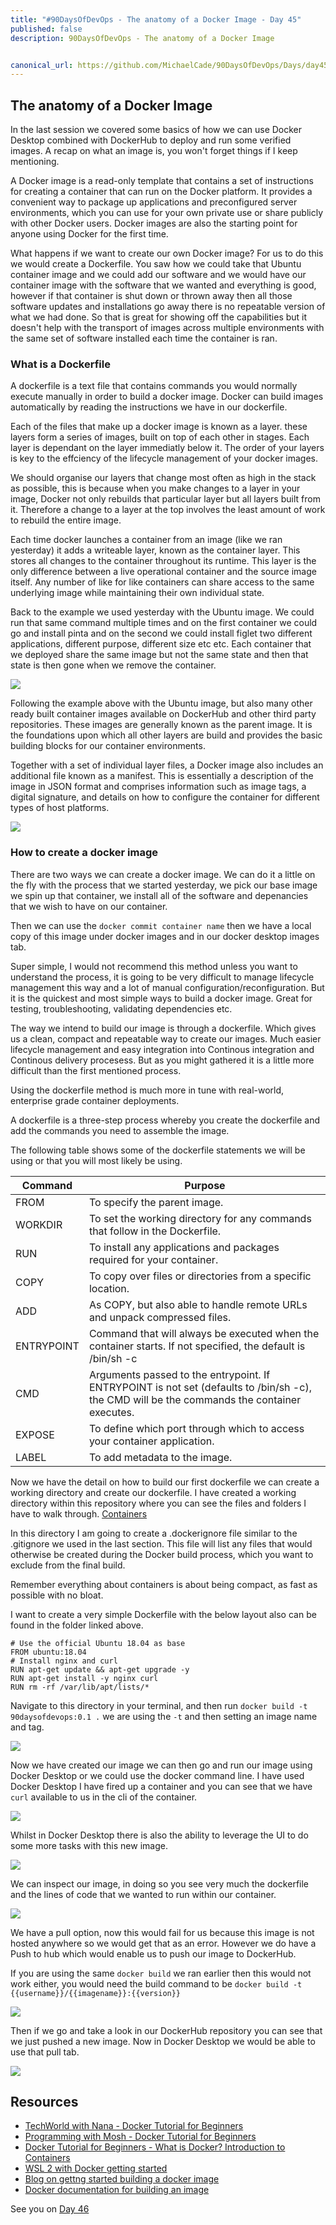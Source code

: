 ```yaml
---
title: "#90DaysOfDevOps - The anatomy of a Docker Image - Day 45"
published: false
description: 90DaysOfDevOps - The anatomy of a Docker Image


canonical_url: https://github.com/MichaelCade/90DaysOfDevOps/Days/day45.md 
---
```

## The anatomy of a Docker Image

In the last session we covered some basics of how we can use Docker Desktop combined with DockerHub to deploy and run some verified images. A recap on what an image is, you won't forget things if I keep mentioning. 

A Docker image is a read-only template that contains a set of instructions for creating a container that can run on the Docker platform. It provides a convenient way to package up applications and preconfigured server environments, which you can use for your own private use or share publicly with other Docker users. Docker images are also the starting point for anyone using Docker for the first time.

What happens if we want to create our own Docker image? For us to do this we would create a Dockerfile. You saw how we could take that Ubuntu container image and we could add our software and we would have our container image with the software that we wanted and everything is good, however if that container is shut down or thrown away then all those software updates and installations go away there is no repeatable version of what we had done. So that is great for showing off the capabilities but it doesn't help with the transport of images across multiple environments with the same set of software installed each time the container is ran. 

### What is a Dockerfile 

A dockerfile is a text file that contains commands you would normally execute manually in order to build a docker image. Docker can build images automatically by reading the instructions we have in our dockerfile.

Each of the files that make up a docker image is known as a layer. these layers form a series of images, built on top of each other in stages. Each layer is dependant on the layer immediatly below it. The order of your layers is key to the effciency of the lifecycle management of your docker images. 

We should organise our layers that change most often as high in the stack as possible, this is because when you make changes to a layer in your image, Docker not only rebuilds that particular layer but all layers built from it. Therefore a change to a layer at the top involves the least amount of work to rebuild the entire image. 

Each time docker launches a container from an image (like we ran yesterday) it adds a writeable layer, known as the container layer. This stores all changes to the container throughout its runtime. This layer is the only difference between a live operational container and the source image itself. Any number of like for like containers can share access to the same underlying image while maintaining their own individual state. 

Back to the example we used yesterday with the Ubuntu image. We could run that same command multiple times and on the first container we could go and install pinta and on the second we could install figlet two different applications, different purpose, different size etc etc. Each container that we deployed share the same image but not the same state and then that state is then gone when we remove the container. 

![](Images/Day45_Containers1.png)

Following the example above with the Ubuntu image, but also many other ready built container images available on DockerHub and other third party repositories. These images are generally known as the parent image. It is the foundations upon which all other layers are build and provides the basic building blocks for our container environments. 

Together with a set of individual layer files, a Docker image also includes an additional file known as a manifest. This is essentially a description of the image in JSON format and comprises information such as image tags, a digital signature, and details on how to configure the container for different types of host platforms.

![](Images/Day45_Containers2.png)

### How to create a docker image 

 There are two ways we can create a docker image. We can do it a little on the fly with the process that we started yesterday, we pick our base image we spin up that container, we install all of the software and depenancies that we wish to have on our container. 

 Then we can use the `docker commit container name` then we have a local copy of this image under docker images and in our docker desktop images tab. 

 Super simple, I would not recommend this method unless you want to understand the process, it is going to be very difficult to manage lifecycle management this way and a lot of manual configuration/reconfiguration. But it is the quickest and most simple ways to build a docker image. Great for testing, troubleshooting, validating dependencies etc. 

The way we intend to build our image is through a dockerfile. Which gives us a clean, compact and repeatable way to create our images. Much easier lifecycle management and easy integration into Continous integration and Continous delivery procesess. But as you might gathered it is a little more difficult than the first mentioned process. 

Using the dockerfile method is much more in tune with real-world, enterprise grade container deployments. 

A dockerfile is a three-step process whereby you create the dockerfile and add the commands you need to assemble the image. 

The following table shows some of the dockerfile statements we will be using or that you will most likely be using. 

| Command    | Purpose                                                                                                                                     |
| ---------- | ------------------------------------------------------------------------------------------------------------------------------------------- |
| FROM       | To specify the parent image.                                                                                                                |
| WORKDIR    | To set the working directory for any commands that follow in the Dockerfile.                                                                |
| RUN        | To install any applications and packages required for your container.                                                                       |
| COPY       | To copy over files or directories from a specific location.                                                                                 |
| ADD        | As COPY, but also able to handle remote URLs and unpack compressed files.                                                                   |
| ENTRYPOINT | Command that will always be executed when the container starts. If not specified, the default is /bin/sh -c                                 |
| CMD        | Arguments passed to the entrypoint. If ENTRYPOINT is not set (defaults to /bin/sh -c), the CMD will be the commands the container executes. |
| EXPOSE     | To define which port through which to access your container application.                                                                    |
| LABEL      | To add metadata to the image.                                                                                                               |


Now we have the detail on how to build our first dockerfile we can create a working directory and create our dockerfile. I have created a working directory within this repository where you can see the files and folders I have to walk through. [Containers](Days/Containers)

In this directory I am going to create a .dockerignore file similar to the .gitignore we used in the last section. This file will list any files that would otherwise be created during the Docker build process, which you want to exclude from the final build.

Remember everything about containers is about being compact, as fast as possible with no bloat. 

I want to create a very simple Dockerfile with the below layout also can be found in the folder linked above. 

```
# Use the official Ubuntu 18.04 as base
FROM ubuntu:18.04
# Install nginx and curl
RUN apt-get update && apt-get upgrade -y
RUN apt-get install -y nginx curl
RUN rm -rf /var/lib/apt/lists/*
```

Navigate to this directory in your terminal, and then run `docker build -t 90daysofdevops:0.1 .` we are using the `-t` and then setting an image name and tag. 

![](Images/Day45_Containers3.png)

Now we have created our image we can then go and run our image using Docker Desktop or we could use the docker command line. I have used Docker Desktop I have fired up a container and you can see that we have `curl` available to us in the cli of the container. 

![](Images/Day45_Containers4.png)

Whilst in Docker Desktop there is also the ability to leverage the UI to do some more tasks with this new image. 

![](Images/Day45_Containers5.png)

We can inspect our image, in doing so you see very much the dockerfile and the lines of code that we wanted to run within our container. 

![](Images/Day45_Containers6.png)

We have a pull option, now this would fail for us because this image is not hosted anywhere so we would get that as an error. However we do have a Push to hub which would enable us to push our image to DockerHub. 

If you are using the same `docker build` we ran earlier then this would not work either, you would need the build command to be `docker build -t {{username}}/{{imagename}}:{{version}}`

![](Images/Day45_Containers7.png)

Then if we go and take a look in our DockerHub repository you can see that we just pushed a new image. Now in Docker Desktop we would be able to use that pull tab. 

![](Images/Day45_Containers8.png)


## Resources 

- [TechWorld with Nana - Docker Tutorial for Beginners](https://www.youtube.com/watch?v=3c-iBn73dDE)
- [Programming with Mosh - Docker Tutorial for Beginners](https://www.youtube.com/watch?v=pTFZFxd4hOI)
- [Docker Tutorial for Beginners - What is Docker? Introduction to Containers](https://www.youtube.com/watch?v=17Bl31rlnRM&list=WL&index=128&t=61s)
- [WSL 2 with Docker getting started](https://www.youtube.com/watch?v=5RQbdMn04Oc)
- [Blog on gettng started building a docker image](https://stackify.com/docker-build-a-beginners-guide-to-building-docker-images/)
- [Docker documentation for building an image](https://docs.docker.com/develop/develop-images/dockerfile_best-practices/)

See you on [Day 46](day46.md) 